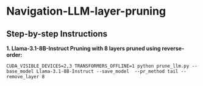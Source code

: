 # Navigation-LLM-layer-pruning

## Step-by-step Instructions
**1. Llama-3.1-8B-Instruct Pruning with 8 layers pruned using reverse-order:**

```CUDA_VISIBLE_DEVICES=2,3 TRANSFORMERS_OFFLINE=1 python prune_llm.py --base_model Llama-3.1-8B-Instruct --save_model  --pr_method tail --remove_layer 8```
